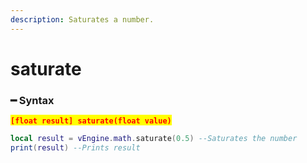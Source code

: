 ```yaml
---
description: Saturates a number.
---
```


# saturate

### ━ Syntax

<mark style="color:red;">**`[float result] saturate(float value)`**</mark>

```lua
local result = vEngine.math.saturate(0.5) --Saturates the number
print(result) --Prints result
```

